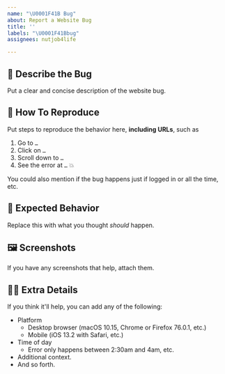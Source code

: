 ```yaml
---
name: "\U0001F41B Bug"
about: Report a Website Bug
title: ''
labels: "\U0001F41Bbug"
assignees: nutjob4life

---
```


## 🐛 Describe the Bug

Put a clear and concise description of the website bug.

## 📜 How To Reproduce

Put steps to reproduce the behavior here, **including URLs**, such as
1. Go to `…`
2. Click on `…`
3. Scroll down to `…`
4. See the error at `…` 💥

You could also mention if the bug happens just if logged in or all the time, etc.


## 🔎 Expected Behavior

Replace this with what you thought *should* happen.

## 🖼 Screenshots

If you have any screenshots that help, attach them.


## 🕵️‍♀️ Extra Details

If you think it'll help, you can add any of the following:
-   Platform
    -   Desktop browser (macOS 10.15, Chrome or Firefox 76.0.1, etc.)
    -   Mobile (iOS 13.2 with Safari, etc.)
-   Time of day
    -   Error only happens between 2:30am and 4am, etc.
-   Additional context.
-   And so forth.
